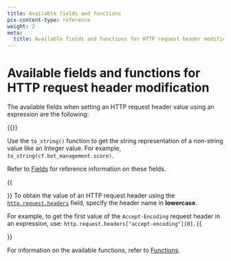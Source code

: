```yaml
---
title: Available fields and functions
pcx-content-type: reference
weight: 2
meta:
  title: Available fields and functions for HTTP request header modification
---
```


# Available fields and functions for HTTP request header modification

The available fields when setting an HTTP request header value using an expression are the following:

{{<render file="_header-modification-fields.md">}}

Use the `to_string()` function to get the string representation of a non-string value like an Integer value. For example, `to_string(cf.bot_management.score)`.

Refer to [Fields](/firewall/cf-firewall-language/fields) for reference information on these fields.

{{<Aside type="warning" header="Important">}}
To obtain the value of an HTTP request header using the [`http.request.headers`](/firewall/cf-firewall-language/fields#field-http-request-headers) field, specify the header name in **lowercase**.

For example, to get the first value of the `Accept-Encoding` request header in an expression, use: `http.request.headers["accept-encoding"][0]`.
{{</Aside>}}

For information on the available functions, refer to [Functions](/firewall/cf-firewall-language/functions).
